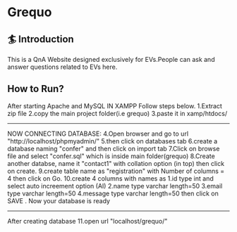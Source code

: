 # Grequo
## 🏄 Introduction
This is a QnA Website designed exclusively for EVs.People can ask and answer questions related to EVs here.
	
## How to Run?
After starting Apache and MySQL IN XAMPP Follow steps below.
1.Extract zip file
2.copy the main project folder(i.e grequo)
3.paste it in xamp/htdocs/

----------------------------------------------
NOW CONNECTING DATABASE:
4.Open browser and go to url "http://localhost/phpmyadmin/"
5.then click on databases tab
6.create a database naming "confer" and then click on import tab
7.Click on browse file and select "confer.sql"  which is inside main folder(grequo)
8.Create another databse, name it "contact1" with collation option (in top) then click on create.
9.create table name as "registration" with Number of columns = 4 then click on Go.
10.create 4 columns with names as 
                    1.id type int and  select auto increement option (AI)
                    2.name type varchar length=50
                    3.email type varchar length=50
                    4.message type varchar length=50
          then click on SAVE . Now your database is ready

-----------------------------------------------------
After creating database
11.open url "localhost/grequo/" 
